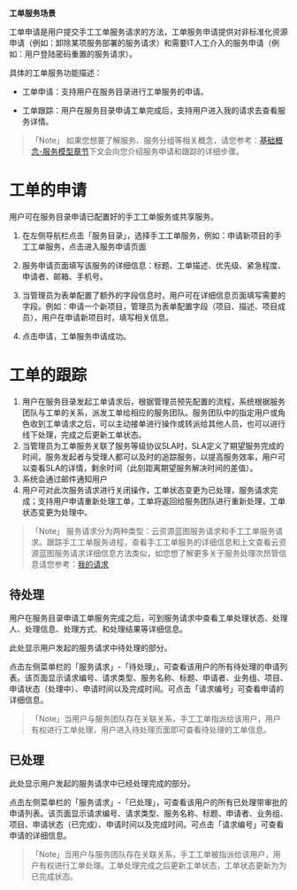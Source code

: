 

**工单服务场景**


工单申请是用户提交手工工单服务请求的方法，工单服务申请提供对非标准化资源申请（例如：卸除某项服务部署的服务请求）和需要IT人工介入的服务申请（例如：用户登陆密码重置的服务请求）。

具体的工单服务功能描述：

+ 工单申请：支持用户在服务目录进行工单服务的申请。

+ 工单跟踪：用户在服务目录申请工单完成后，支持用户进入我的请求去查看服务详情。

>「Note」  如果您想要了解服务、服务分组等相关概念，请您参考：[基础概念-服务模型章节](http://CMP-PUBLIC-IP/help/foundationConcepts/04服务目录/)下文会向您介绍服务申请和跟踪的详细步骤。


# 工单的申请


用户可在服务目录申请已配置好的手工工单服务或共享服务。

1.  在左侧导航栏点击「服务目录」，选择手工工单服务，例如：申请新项目的手工工单服务，点击进入服务申请页面

2.  服务申请页面填写该服务的详细信息：标题、工单描述、优先级、紧急程度、申请者、邮箱、手机号。

3. 当管理员为表单配置了额外的字段信息时，用户可在详细信息页面填写需要的字段。例如：申请一个新项目，管理员为表单配置字段（项目、描述、项目成员），用户在申请新项目时，填写相关信息。

4.  点击申请，工单服务申请成功。

# 工单的跟踪 


1. 用户在服务目录发起工单请求后，根据管理员预先配置的流程，系统根据服务团队与工单的关系，派发工单给相应的服务团队。服务团队中的指定用户或角色收到工单请求之后，可以主动接单进行操作或转派给其他人员，也可以进行线下处理，完成之后更新工单状态。
2. 当管理员为工单服务关联了服务等级协议SLA时，SLA定义了期望服务完成的时间，服务发起者与受理人都可以及时的追踪服务，以提高服务效率，用户可以查看SLA的详情，剩余时间（此刻距离期望服务解决时间的差值）。
3. 系统会通过邮件通知用户
4. 用户可对此次服务请求进行关闭操作，工单状态变更为已处理，服务请求完成；支持用户申请重新处理工单，工单将返回给服务团队进行重新处理，工单状态变更为处理中。


>「Note」  服务请求分为两种类型：云资源蓝图服务请求和手工工单服务请求。跟踪手工工单服务进程，查看手工工单服务的详细信息和上文查看云资源蓝图服务请求详细信息方法类似，如您想了解更多关于服务处理次昂管信息请您参考：[我的请求](http://CMP-PUBLIC-IP/help/AdminDoc/08工单服务管理/#我的请求)

## 待处理

用户在服务目录申请工单服务完成之后，可到服务请求中查看工单处理状态、处理人、处理信息、处理方式、和处理结果等详细信息。

此处显示用户发起的服务请求中待处理的部分。

点击左侧菜单栏的「服务请求」-「待处理」，可查看该用户的所有待处理的申请列表。该页面显示请求编号、请求类型、服务名称、标题、申请者、业务组、项目、申请状态（处理中）、申请时间以及完成时间。可点击「请求编号」可查看申请的详细信息。

>「Note」当用户与服务团队存在关联关系，手工工单指派给该用户，用户有权进行工单处理，用户进入待处理页面即可查看待处理的工单信息。

## 已处理

此处显示用户发起的服务请求中已经处理完成的部分。

点击左侧菜单栏的「服务请求」-「已处理」，可查看该用户的所有已处理带审批的申请列表。该页面显示请求编号、请求类型、服务名称、标题、申请者、业务组、项目、申请状态（已完成）、申请时间以及完成时间。可点击「请求编号」可查看申请的详细信息。

>「Note」当用户与服务团队存在关联关系，手工工单被指派给该用户，用户有权进行工单处理。工单处理完成之后更新工单状态，工单状态更新为为已完成状态。
